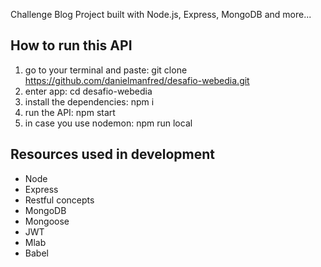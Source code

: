 Challenge Blog Project built with Node.js, Express, MongoDB and more...

## How to run this API

1. go to your terminal and paste: git clone https://github.com/danielmanfred/desafio-webedia.git
2. enter app: cd desafio-webedia
3. install the dependencies: npm i
4. run the API: npm start
5. in case you use nodemon: npm run local

## Resources used in development

- Node
- Express
- Restful concepts
- MongoDB
- Mongoose
- JWT
- Mlab
- Babel
